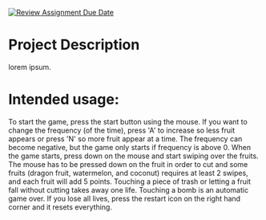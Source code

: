 [![Review Assignment Due Date](https://classroom.github.com/assets/deadline-readme-button-22041afd0340ce965d47ae6ef1cefeee28c7c493a6346c4f15d667ab976d596c.svg)](https://classroom.github.com/a/YxXKqIeT)
# Project Description

lorem ipsum.

# Intended usage:

To start the game, press the start button using the mouse. If you want to change the frequency (of the time), press 'A' to increase so less fruit appears or press 'N' so more fruit appear at a time. The frequency can become negative, but the game only starts if frequency is above 0. When the game starts, press down on the mouse and start swiping over the fruits. The mouse has to be pressed down on the fruit  in order to cut and some fruits (dragon fruit, watermelon, and coconut) requires at least 2 swipes, and each fruit will add 5 points. Touching a piece of trash or letting a fruit fall without cutting takes away one life. Touching a bomb is an automatic game over. If you lose all lives, press the restart icon on the right hand corner and it resets everything.
  

